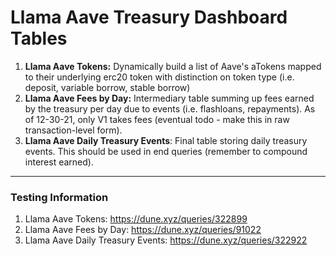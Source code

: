 # Llama Aave Treasury Dashboard Tables

1. **Llama Aave Tokens:** Dynamically build a list of Aave's aTokens mapped to their underlying erc20 token with distinction on token type (i.e. deposit, variable borrow, stable borrow)
2. **Llama Aave Fees by Day:** Intermediary table summing up fees earned by the treasury per day due to events (i.e. flashloans, repayments). As of 12-30-21, only V1 takes fees (eventual todo - make this in raw transaction-level form).
3. **Llama Aave Daily Treasury Events**: Final table storing daily treasury events. This should be used in end queries (remember to compound interest earned).


----

### Testing Information
1. Llama Aave Tokens: https://dune.xyz/queries/322899
2. Llama Aave Fees by Day: https://dune.xyz/queries/91022
3. Llama Aave Daily Treasury Events: https://dune.xyz/queries/322922
